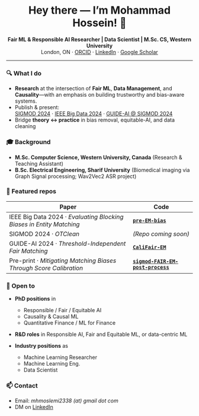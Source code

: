 <h1 align="center">Hey there — I’m Mohammad Hossein! 👋</h1>

<p align="center">
  <strong>Fair ML & Responsible AI Researcher | Data Scientist | M.Sc. CS, Western University</strong><br>
  London, ON  ·  <a href="https://orcid.org/0009-0002-0278-4665">ORCID</a>  ·  <a href="https://www.linkedin.com/in/mohammad-hosein-moslemi/">LinkedIn</a> ·  <a href="https://scholar.google.ca/citations?user=vfufSS0AAAAJ&hl=en">Google Scholar
</a>
</p>



---

### 🔍 What I do
- **Research** at the intersection of **Fair ML**, **Data Management**, and **Causality**—with an emphasis on building trustworthy and bias-aware systems.
- Publish & present: <br>
  <a href="https://dl.acm.org/doi/10.1145/3654963">SIGMOD 2024</a> ·
  <a href="https://ieeexplore.ieee.org/document/10825531">IEEE Big Data 2024</a> ·
  <a href="https://doi.org/10.1145/3665601.3669845">GUIDE-AI @ SIGMOD 2024</a>  
- Bridge **theory ↔ practice** in bias removal, equitable-AI, and data cleaning



### 🎓 Background
- **M.Sc. Computer Science, Western University, Canada** (Research & Teaching Assistant)  
- **B.Sc. Electrical Engineering, Sharif University** (Biomedical imaging via Graph Signal processing; Wav2Vec2 ASR project)

### 🚀 Featured repos
| Paper | Code |
|-------|------|
| IEEE Big Data 2024 · *Evaluating Blocking Biases in Entity Matching* | **[`pre-EM-bias`](https://github.com/mhmoslemi2338/pre-EM-bias)** |
| SIGMOD 2024 · *OTClean* | *(Repo coming soon)* |
| GUIDE-AI 2024 · *Threshold-Independent Fair Matching* | **[`CaliFair-EM`](https://github.com/mhmoslemi2338/CaliFair-EM)** |
| Pre-print · *Mitigating Matching Biases Through Score Calibration* | **[`sigmod-FAIR-EM-post-process`](https://github.com/mhmoslemi2338/sigmod-FAIR-EM-post-process)** |


### 🤝 Open to
- **PhD positions** in  
  - Responsible / Fair / Equitable AI  
  - Causality & Causal ML  
  - Quantitative Finance / ML for Finance

- **R&D roles** in Responsible AI, Fair and Equitable ML, or data-centric ML

- **Industry positions** as  
  - Machine Learning Researcher  
  - Machine Learning Eng.
  - Data Scientist

### 📫 Contact
- Email: *mhmoslemi2338 (at) gmail dot com*  
- DM on <a href="https://www.linkedin.com/in/mohammad-hosein-moslemi/">LinkedIn</a>


<!-- 
---

<p align="center">
  <img src="https://github-readme-stats.vercel.app/api?username=mhmoslemi2338&show_icons=true&hide_border=true&theme=default" alt="GitHub Stats" />
</p>



## Hey this is Mohammad Hossein! <img src="https://media.giphy.com/media/hvRJCLFzcasrR4ia7z/giphy.gif" width="25px">

I'm a **machine learning researcher** passionate about building **fair, equitable, and trustworthy AI systems**.  
My recent work focuses on **fairness in data integration and data cleaning** using **optimal transport** and **causality**, with publications at **SIGMOD 2024**, **IEEE Big Data 2024**, and the **GUIDE-AI workshop at SIGMOD**.  
I’ve also submitted work to the **IEEE Transactions on Knowledge and Data Engineering (TKDE)**.  
I enjoy bridging **theory and practice**—particularly in **bias removal**, **optimization**, and **data science**.

I hold an **M.Sc. in Computer Science** from **Western University**, where I served as both a **Research Assistant** and **Teaching Assistant**,  
and a **B.Sc. in Electrical Engineering** from **Sharif University**, where I conducted research on **biomedical imaging using graph signal processing**.

I'm especially interested in **research and R&D roles** related to **Responsible AI**, **fairness**, **optimization**, and **data-centric machine learning**.  

**Open to collaborations and opportunities** across academia, industry labs, and applied science teams.

<!-- 
<table border="0" cellspacing="0" cellpadding="0">
    <tr>
        <td>
            <img src="https://github-readme-stats.vercel.app/api?username=mhmoslemi2338&show_icons=True"/>
        </td>
        <td>
            <img src="https://github-readme-stats.vercel.app/api/top-langs/?username=mhmoslemi2338&layout=compact&langs_count=10"/>
        </td>
    </tr>
</table>



## Contact Me

Feel free to contact me via the following links:

<div align="center">
    <a href="mailto:mhmoslemi2338@gmail.com">
        <img src="https://img.icons8.com/color/50/000000/gmail.png" width=32/>
    </a>
    <a href="https://www.linkedin.com/in/mohammad-hosein-moslemi/">
        <img src="https://img.icons8.com/color/50/000000/linkedin.png" width=32/>
    </a>
    <a href="https://scholar.google.ca/citations?user=vfufSS0AAAAJ&hl=en">Google Scholar</a>
</div>

-->

